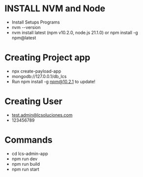 

# INSTALL NVM and Node
- Install Setups Programs
- nvm --version
- nvm install latest (npm v10.2.0, node.js 21.1.0) or npm install -g npm@latest

# Creating Project app
- npx create-payload-app
- mongodb://127.0.0.1/db_lcs
- Run npm install -g npm@10.2.1 to update!

# Creating User

- test.admin@lcsoluciones.com
- 123456789

# Commands
- cd lcs-admin-app
- npm run dev 
- npm run build
- npm run start 
